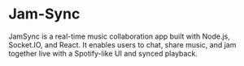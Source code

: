 # Jam-Sync
JamSync is a real-time music collaboration app built with Node.js, Socket.IO, and React. It enables users to chat, share music, and jam together live with a Spotify-like UI and synced playback.

